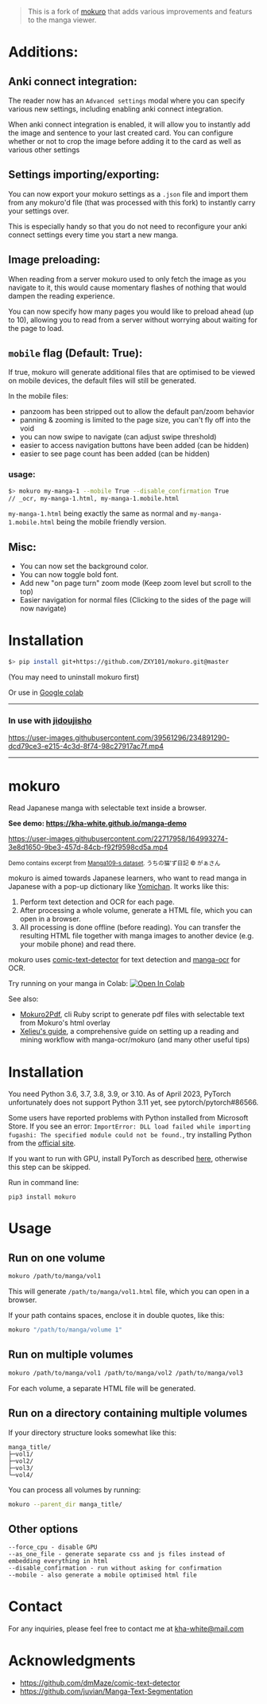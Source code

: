 > This is a fork of [mokuro](https://github.com/kha-white/mokuro) that adds various improvements and featurs to the manga viewer.

# Additions:

## Anki connect integration:

The reader now has an `Advanced settings` modal where you can specify various new settings, including enabling anki connect integration.

When anki connect integration is enabled, it will allow you to instantly add the image and sentence to your last created card. You can configure whether or not to crop the image before adding it to the card as well as various other settings

## Settings importing/exporting:

You can now export your mokuro settings as a `.json` file and import them from any mokuro'd file (that was processed with this fork) to instantly carry your settings over.

This is especially handy so that you do not need to reconfigure your anki connect settings every time you start a new manga.

## Image preloading:

When reading from a server mokuro used to only fetch the image as you navigate to it, this would cause momentary flashes of nothing that would dampen the reading experience.

You can now specify how many pages you would like to preload ahead (up to 10), allowing you to read from a server without worrying about waiting for the page to load.

## `mobile` flag (Default: True):

If true, mokuro will generate additional files that are optimised to be viewed on mobile devices, the default files will still be generated.

In the mobile files:

- panzoom has been stripped out to allow the default pan/zoom behavior
- panning & zooming is limited to the page size, you can't fly off into the void
- you can now swipe to navigate (can adjust swipe threshold)
- easier to access navigation buttons have been added (can be hidden)
- easier to see page count has been added (can be hidden)

### usage:

```bash
$> mokuro my-manga-1 --mobile True --disable_confirmation True
// _ocr, my-manga-1.html, my-manga-1.mobile.html
```

`my-manga-1.html` being exactly the same as normal and `my-manga-1.mobile.html` being the mobile friendly version.

## Misc:

- You can now set the background color.
- You can now toggle bold font.
- Add new "on page turn" zoom mode (Keep zoom level but scroll to the top)
- Easier navigation for normal files (Clicking to the sides of the page will now navigate)

# Installation

```bash
$> pip install git+https://github.com/ZXY101/mokuro.git@master
```

(You may need to uninstall mokuro first)

Or use in [Google colab](https://colab.research.google.com/drive/1i2ESDMmqwjpnOQQZx3vKP8Pd8R_Gtz4W?usp=sharing)

---

### In use with [jidoujisho](https://github.com/lrorpilla/jidoujisho)

https://user-images.githubusercontent.com/39561296/234891290-dcd79ce3-e215-4c3d-8f74-98c27917ac7f.mp4

---

# mokuro

Read Japanese manga with selectable text inside a browser.

**See demo: https://kha-white.github.io/manga-demo**

https://user-images.githubusercontent.com/22717958/164993274-3e8d1650-9be3-457d-84cb-f92f9598cd5a.mp4

<sup>Demo contains excerpt from [Manga109-s dataset](http://www.manga109.org/en/download_s.html). うちの猫’ず日記 © がぁさん</sup>

mokuro is aimed towards Japanese learners, who want to read manga in Japanese with a pop-up dictionary like [Yomichan](https://github.com/FooSoft/yomichan).
It works like this:

1. Perform text detection and OCR for each page.
2. After processing a whole volume, generate a HTML file, which you can open in a browser.
3. All processing is done offline (before reading). You can transfer the resulting HTML file together with manga images to
   another device (e.g. your mobile phone) and read there.

mokuro uses [comic-text-detector](https://github.com/dmMaze/comic-text-detector) for text detection
and [manga-ocr](https://github.com/kha-white/manga-ocr) for OCR.

Try running on your manga in Colab: [![Open In Colab](https://colab.research.google.com/assets/colab-badge.svg)](https://colab.research.google.com/github/kha-white/mokuro/blob/master/notebooks/mokuro_demo.ipynb)

See also:

- [Mokuro2Pdf](https://github.com/Kartoffel0/Mokuro2Pdf), cli Ruby script to generate pdf files with selectable text from Mokuro's html overlay
- [Xelieu's guide](https://rentry.co/lazyXel), a comprehensive guide on setting up a reading and mining workflow with manga-ocr/mokuro (and many other useful tips)

# Installation

You need Python 3.6, 3.7, 3.8, 3.9, or 3.10. As of April 2023, PyTorch unfortunately does not support Python 3.11 yet, see pytorch/pytorch#86566.

Some users have reported problems with Python installed from Microsoft Store. If you see an error:
`ImportError: DLL load failed while importing fugashi: The specified module could not be found.`,
try installing Python from the [official site](https://www.python.org/downloads).

If you want to run with GPU, install PyTorch as described [here](https://pytorch.org/get-started/locally/#start-locally),
otherwise this step can be skipped.

Run in command line:

```commandline
pip3 install mokuro
```

# Usage

## Run on one volume

```bash
mokuro /path/to/manga/vol1
```

This will generate `/path/to/manga/vol1.html` file, which you can open in a browser.

If your path contains spaces, enclose it in double quotes, like this:

```bash
mokuro "/path/to/manga/volume 1"
```

## Run on multiple volumes

```bash
mokuro /path/to/manga/vol1 /path/to/manga/vol2 /path/to/manga/vol3
```

For each volume, a separate HTML file will be generated.

## Run on a directory containing multiple volumes

If your directory structure looks somewhat like this:

```
manga_title/
├─vol1/
├─vol2/
├─vol3/
└─vol4/
```

You can process all volumes by running:

```bash
mokuro --parent_dir manga_title/
```

## Other options

```
--force_cpu - disable GPU
--as_one_file - generate separate css and js files instead of embedding everything in html
--disable_confirmation - run without asking for confirmation
--mobile - also generate a mobile optimised html file
```

# Contact

For any inquiries, please feel free to contact me at kha-white@mail.com

# Acknowledgments

- https://github.com/dmMaze/comic-text-detector
- https://github.com/juvian/Manga-Text-Segmentation
